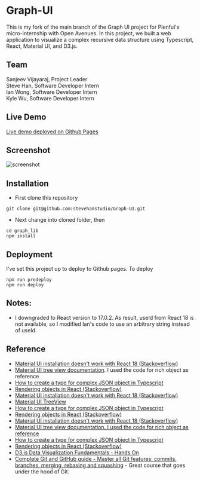 # Graph-UI

This is my fork of the main branch of the Graph UI project for Plenful's micro-internship with Open Avenues.  In this project, we built a web application to visualize a complex recursive data structure using Typescript, React, Material UI, and D3.js.

## Team
Sanjeev Vijayaraj, Project Leader\
Steve Han,  Software Developer Intern\
Ian Wong, Software Developer Intern\
Kyle Wu,  Software Developer Intern

## Live Demo

[Live demo deployed on Github Pages](https://stevehanstudio.github.io/graph-ui-clone)

## Screenshot
<img src="graph_lib/public/graph-ui-screenshot.jpg" alt="screenshot" />

## Installation

- First clone this repository

```
git clone git@github.com:stevehanstudio/Graph-UI.git
```

- Next change into cloned folder, then
```
cd graph_lib
npm install
```

## Deployment

I've set this project up to deploy to Github pages.  To deploy
```
npm run predeploy
npm run deploy
```

## Notes:

- I downgraded to React version to 17.0.2.  As result, useId from React 18 is not available, so I modified Ian's code to use an arbitrary string instead of useId.

## Reference

* [Material UI installation doesn't work with React 18 (Stackoverflow)](https://stackoverflow.com/questions/71713111/mui-installation-doesnt-work-with-react-18)<br/>
* [Material UI tree view documentation](https://mui.com/material-ui/react-tree-view/).  I used the code for rich object as reference<br/>
* [How to create a type for complex JSON object in Typescript](https://dev.to/ankittanna/how-to-create-a-type-for-complex-json-object-in-typescript-d81)<br/>
* [Rendering objects in React (Stackoverflow)](https://stackoverflow.com/questions/45100477/how-to-render-a-object-in-react)<br/>
* [Material UI installation doesn't work with React 18 (Stackoverflow)](https://stackoverflow.com/questions/71713111/mui-installation-doesnt-work-with-react-18)<br/>
* [Material UI TreeView](https://mui.com/material-ui/react-tree-view/)<br/>
* [How to create a type for complex JSON object in Typescript](https://dev.to/ankittanna/how-to-create-a-type-for-complex-json-object-in-typescript-d81)<br/>
* [Rendering objects in React (Stackoverflow)](https://stackoverflow.com/questions/45100477/how-to-render-a-object-in-react)
* [Material UI installation doesn't work with React 18 (Stackoverflow)](https://stackoverflow.com/questions/71713111/mui-installation-doesnt-work-with-react-18)<br/>
* [Material UI tree view documentation.  I used the code for rich object as reference](https://mui.com/material-ui/react-tree-view/)<br/>
* [How to create a type for complex JSON object in Typescript](https://dev.to/ankittanna/how-to-create-a-type-for-complex-json-object-in-typescript-d81)<br/>
* [Rendering objects in React (Stackoverflow)](https://stackoverflow.com/questions/45100477/how-to-render-a-object-in-react)<br/>
* [D3.js Data Visualization Fundamentals - Hands On](https://www.udemy.com/course/d3jsbasics/)<br/>
* [Complete Git and GitHub guide - Master all Git features: commits, branches, merging, rebasing and squashing](https://www.udemy.com/course/git-and-github-complete-guide/) - Great course that goes under the hood of Git.

